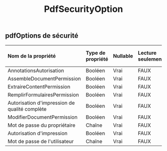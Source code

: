 ﻿---
title: PdfSecurityOption
second_title: Aspose.Cells Cloud Documen
type: docs
url: /fr/specification/model/pdfsecurityoptions/
description: "Aspose.Cells Spécification du modèle cloud : PdfSecurityOptions. Gérez sans effort Excel et d'autres feuilles de calcul avec des fonctionnalités telles que l'ouverture, la génération, l'édition, le fractionnement, la fusion, la comparaison et la conversion."
weight: 50
---
## **pdfOptions de sécurité**

 

| Nom de la propriété| Type de propriété| Nullable| Lecture seulement| Valeur par défaut| Description|
|:- |:- |:- |:- |:- |:- |
| AnnotationsAutorisation| Booléen| Vrai| FAUX|||
|AssembleDocumentPermission| Booléen| Vrai| FAUX|||
| ExtraireContentPermission| Booléen| Vrai| FAUX|||
| RemplirFormulairesPermission| Booléen| Vrai| FAUX|||
| Autorisation d'impression de qualité complète| Booléen| Vrai| FAUX|||
| ModifierDocumentPermission| Booléen| Vrai| FAUX|||
| Mot de passe du propriétaire| Chaîne| Vrai| FAUX|||
| Autorisation d'impression| Booléen| Vrai| FAUX|||
| Mot de passe de l'utilisateur| Chaîne| Vrai| FAUX|||

